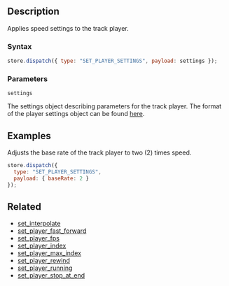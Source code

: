 ## Description

Applies speed settings to the track player.

### Syntax

```js
store.dispatch({ type: "SET_PLAYER_SETTINGS", payload: settings });
```

### Parameters

`settings`

The settings object describing parameters for the track player. The format of the player settings object can be found [here](https://github.com/Malizma333/line-rider-web-docs/blob/main/External/templates.js#L164-L173).

## Examples

Adjusts the base rate of the track player to two (2) times speed.

```js
store.dispatch({
  type: "SET_PLAYER_SETTINGS",
  payload: { baseRate: 2 }
});
```

## Related

- [set_interpolate](./set_interpolate.md)
- [set_player_fast_forward](./set_player_fast_forward.md)
- [set_player_fps](./set_player_fps.md)
- [set_player_index](./set_player_index.md)
- [set_player_max_index](./set_player_max_index.md)
- [set_player_rewind](./set_player_rewind.md)
- [set_player_running](./set_player_running.md)
- [set_player_stop_at_end](./set_player_stop_at_end.md)
